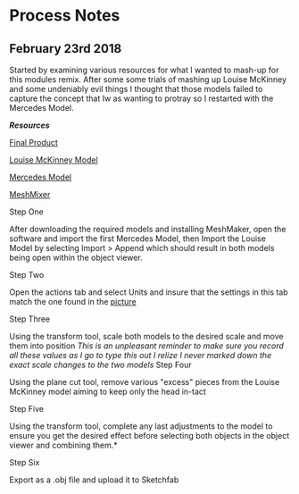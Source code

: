 # Process Notes #

## February 23rd 2018 ##

Started by examining various resources for what I wanted to mash-up for this modules remix. After some some trials of mashing up Louise McKinney and some undeniably evil things I thought that those models failed to capture the concept that Iw as wanting to protray so I restarted with the Mercedes Model. 

_**Resources**_

[Final Product](https://sketchfab.com/models/c4e79a9dbcc24287bbf011737b3aefa4)

[Louise McKinney Model](https://sketchfab.com/models/badb8744de6342d0b754e67ae71c13b9)

[Mercedes Model](https://sketchfab.com/models/b228ceebe428474083ab96407e62a6c1)

[MeshMixer](https://www.meshmixer.com/download.html)

Step One

After downloading the required models and installing MeshMaker, open the software and import the first Mercedes Model, then Import the Louise Model by selecting Import > Append which should result in both models being open within the object viewer. 

Step Two

Open the actions tab and select Units and insure that the settings in this tab match the one found in the [picture](https://gyazo.com/0d189ae8e04e856adaf6a3d4aeccb42c)

Step Three

Using the transform tool, scale both models to the desired scale and move them into position
*This is an unpleasant reminder to make sure you record all these values as I go to type this out I relize I never marked down the exact scale changes to the two models*
Step Four

Using the plane cut tool, remove various "excess" pieces from the Louise McKinney model aiming to keep only the head in-tact

Step Five

Using the transform tool, complete any last adjustments to the model to ensure you get the desired effect before selecting both objects in the object viewer and combining them.*

Step Six

Export as a .obj file and upload it to Sketchfab


